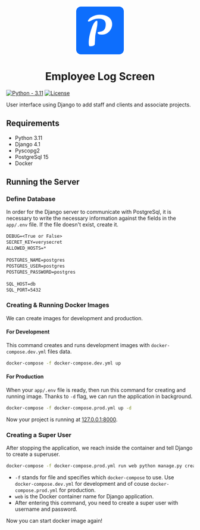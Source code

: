 <p align="center">
    <img src="app/log_screen/static/favicon_io/android-chrome-512x512.png" height="128">
    <h1 align="center">Employee Log Screen</h1>
</p>

[![Python - 3.11](https://img.shields.io/badge/Python-3.11-2ea44f)](https://www.python.org/downloads/)
[![License](https://img.shields.io/badge/License-MIT-blue)](https://github.com/nazimcanislam/employee-log-screen/blob/main/LICENSE)

User interface using Django to add staff and clients and associate projects.

## Requirements

- Python 3.11
- Django 4.1
- Pyscopg2
- PostgreSql 15
- Docker

## Running the Server

### Define Database

In order for the Django server to communicate with PostgreSql, it is necessary to write the necessary information against the fields in the `app/.env` file. If the file doesn't exist, create it.

```
DEBUG=<True or False>
SECRET_KEY=verysecret
ALLOWED_HOSTS=*

POSTGRES_NAME=postgres
POSTGRES_USER=postgres
POSTGRES_PASSWORD=postgres

SQL_HOST=db
SQL_PORT=5432
```

### Creating & Running Docker Images

We can create images for development and production.

#### For Development

This command creates and runs development images with `docker-compose.dev.yml` files data.

```bash
docker-compose -f docker-compose.dev.yml up
```

#### For Production

When your `app/.env` file is ready, then run this command for creating and running image. Thanks to `-d` flag, we can run the application in background.

```bash
docker-compose -f docker-compose.prod.yml up -d
```

Now your project is running at <a href="http://127.0.0.1:8000">127.0.0.1:8000</a>.

<h3>Creating a Super User</h3>

After stopping the application, we reach inside the container and tell Django to create a superuser.

```bash
docker-compose -f docker-compose.prod.yml run web python manage.py createsuperuser
````

- `-f` stands for file and specifies which `docker-compose` to use. Use `docker-compose.dev.yml` for development and of couse `docker-compose.prod.yml` for production.
- `web` is the Docker container name for Django application.
- After entering this command, you need to create a super user with username and password.

Now you can start docker image again!
